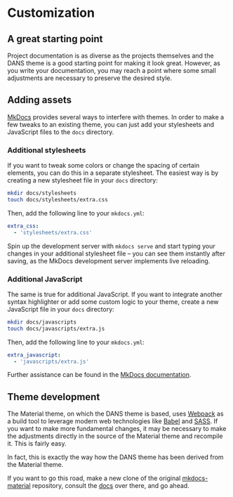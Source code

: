 # Customization

## A great starting point

Project documentation is as diverse as the projects themselves and the DANS
theme is a good starting point for making it look great. However, as you write
your documentation, you may reach a point where some small adjustments are
necessary to preserve the desired style.

## Adding assets

[MkDocs][1] provides several ways to interfere with themes. In order to make a
few tweaks to an existing theme, you can just add your stylesheets and
JavaScript files to the `docs` directory.

  [1]: https://www.mkdocs.org

### Additional stylesheets

If you want to tweak some colors or change the spacing of certain elements,
you can do this in a separate stylesheet. The easiest way is by creating a
new stylesheet file in your `docs` directory:

``` sh
mkdir docs/stylesheets
touch docs/stylesheets/extra.css
```

Then, add the following line to your `mkdocs.yml`:

``` yaml
extra_css:
  - 'stylesheets/extra.css'
```

Spin up the development server with `mkdocs serve` and start typing your
changes in your additional stylesheet file – you can see them instantly after
saving, as the MkDocs development server implements live reloading.

### Additional JavaScript

The same is true for additional JavaScript. If you want to integrate another
syntax highlighter or add some custom logic to your theme, create a new
JavaScript file in your `docs` directory:

``` sh
mkdir docs/javascripts
touch docs/javascripts/extra.js
```

Then, add the following line to your `mkdocs.yml`:

``` yaml
extra_javascript:
  - 'javascripts/extra.js'
```

Further assistance can be found in the [MkDocs documentation][2].

  [2]: https://www.mkdocs.org/user-guide/styling-your-docs/#customizing-a-theme

## Theme development

The Material theme, on which the DANS theme is based,
uses [Webpack][3] as a build tool to leverage modern web
technologies like [Babel][4] and [SASS][5]. If you want to make more fundamental
changes, it may be necessary to make the adjustments directly in the source of
the Material theme and recompile it. This is fairly easy.

  [3]: https://webpack.js.org/
  [4]: https://babeljs.io
  [5]: http://sass-lang.com

In fact, this is exactly the way how the DANS theme has been derived
from the Material theme.

If you want to go this road, make a new clone of the original
[mkdocs-material](https://github.com/squidfunk/mkdocs-material)
repository, consult the 
[docs](https://squidfunk.github.io/mkdocs-material/customization/#theme-development)
over there, and go ahead.
